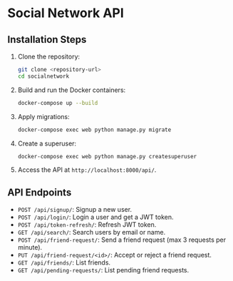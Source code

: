 # Social Network API

## Installation Steps

1. Clone the repository:
    ```bash
    git clone <repository-url>
    cd socialnetwork
    ```

2. Build and run the Docker containers:
    ```bash
    docker-compose up --build
    ```

3. Apply migrations:
    ```bash
    docker-compose exec web python manage.py migrate
    ```

4. Create a superuser:
    ```bash
    docker-compose exec web python manage.py createsuperuser
    ```

5. Access the API at `http://localhost:8000/api/`.

## API Endpoints

- `POST /api/signup/`: Signup a new user.
- `POST /api/login/`: Login a user and get a JWT token.
- `POST /api/token-refresh/`: Refresh JWT token.
- `GET /api/search/`: Search users by email or name.
- `POST /api/friend-request/`: Send a friend request (max 3 requests per minute).
- `PUT /api/friend-request/<id>/`: Accept or reject a friend request.
- `GET /api/friends/`: List friends.
- `GET /api/pending-requests/`: List pending friend requests.
